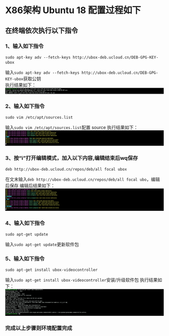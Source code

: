# X86架构 Ubuntu 18 配置过程如下


## 在终端依次执行以下指令

###  **1、输入如下指令**
    sudo apt-key adv --fetch-keys http://ubox-deb.ucloud.cn/DEB-GPG-KEY-ubox
输入`sudo apt-key adv --fetch-keys http://ubox-deb.ucloud.cn/DEB-GPG-KEY-ubox`获取公钥                   
执行结果如下：
  ![](../images/ubuntu18_x86_1.png)

###  **2、输入如下指令**
    sudo vim /etc/apt/sources.list
输入`sudo vim /etc/apt/sources.list`配置 source
执行结果如下：
  ![](../images/ubuntu18_x86_2.png)

###  **3、按“i”打开编辑模式，加入以下内容,编辑结束后wq保存**
    deb http://ubox-deb.ucloud.cn/repos/deb/all focal ubox
在文末输入`deb http://ubox-deb.ucloud.cn/repos/deb/all focal ubo`，编辑后保存
编辑后结果如下：
  ![](../images/ubuntu18_x86_3.png)

###  **4、输入如下指令**
    sudo apt-get update
输入`sudo apt-get update`更新软件包

###  **5、输入如下指令**
    sudo apt-get install ubox-videocontroller
输入`sudo apt-get install ubox-videocontroller`安装/升级软件包
执行结果如下：
  ![](../images/ubuntu18_x86_4.png)

### **完成以上步骤则环境配置完成**
